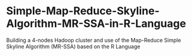 # Simple-Map-Reduce-Skyline-Algorithm-MR-SSA-in-R-Language
 Building a 4-nodes Hadoop cluster and use of the Map-Reduce Simple Skyline Algorithm (MR-SSA) based on the R Language 
